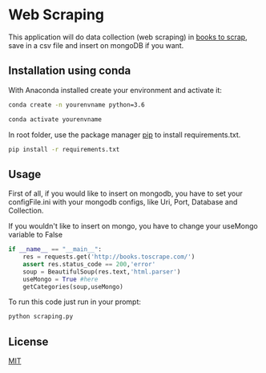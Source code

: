 # Web Scraping

This application will do data collection (web scraping) in [books to scrap](http://books.toscrape.com/), save in a csv file and insert on mongoDB if you want.


## Installation using conda

With Anaconda installed create your environment and activate it:
```bash
conda create -n yourenvname python=3.6

conda activate yourenvname

```
In root folder, use the package manager [pip](https://pip.pypa.io/en/stable/) to install requirements.txt.

```bash
pip install -r requirements.txt
```

## Usage
First of all, if you would like to insert on mongodb, you have to set your configFile.ini with your mongodb configs, like Uri, Port, Database and Collection.

If you wouldn't like to insert on mongo, you have to change your useMongo variable to False

```python
if __name__ == "__main__":
    res = requests.get('http://books.toscrape.com/')
    assert res.status_code == 200,'error'
    soup = BeautifulSoup(res.text,'html.parser')
    useMongo = True #here
    getCategories(soup,useMongo)
```
To run this code just run in your prompt:
```bash
python scraping.py
```

## License
[MIT](https://choosealicense.com/licenses/mit/)